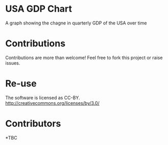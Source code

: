 # USA GDP Chart

A graph showing the chagne in quarterly GDP of the USA over time

# Contributions

Contributions are more than welcome! Feel free to fork this project or raise issues. 

# Re-use

The software is licensed as CC-BY.
http://creativecommons.org/licenses/by/3.0/

# Contributors

*TBC

